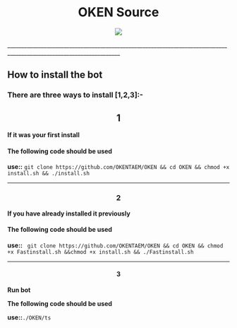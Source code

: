 <h1 align="center">   OKEN Source</h1>
<p align="center">
<img src="https://drive.google.com/file/d/13QqL6dpnaennyYNTuhOPV6tUTeCN1k-1/view?usp=drivesdk"></p>
______________________________________________________________________________________________________________________

## How to install the bot

### There are three ways to install [1,2,3]:-

<h2 align="center">1</h2>

**If it was your first install**

#### The following code should be used

**use::**  ``` git clone https://github.com/OKENTAEM/OKEN && cd OKEN && chmod +x install.sh && ./install.sh ```
______________________________________________________________________________________________________________________

<h3 align="center">2</h3>

**If you have already installed it previously**

#### The following code should be used

**use::**  ``` git clone https://github.com/OKENTAEM/OKEN && cd OKEN && chmod +x Fastinstall.sh &&chmod +x install.sh && ./Fastinstall.sh```

______________________________________________________________________________________________________________________

<h4 align="center">3</h4> 

**Run bot**

**The following code should be used**

**use::**```./OKEN/ts```

